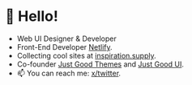 # :wave: Hello! 

- Web UI Designer & Developer
- Front-End Developer [Netlify](https://www.netlify.com).
- Collecting cool sites at [inspiration.supply](https://inspiration.supply).
- Co-founder [Just Good Themes](https://justgoodthemes.com/) and [Just Good UI](https://github.com/JustGoodUI).
- 📫 You can reach me: [x/twitter](https://twitter.com/TomasBankauskas).
